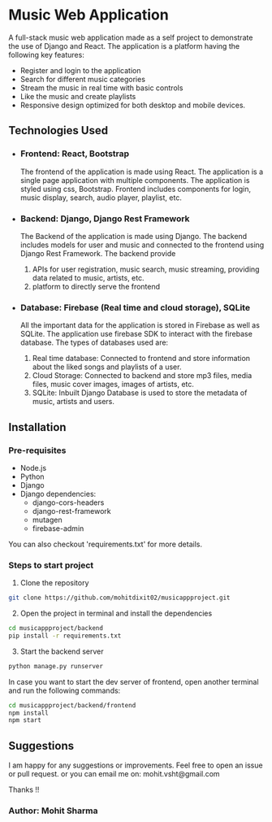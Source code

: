 <h1>Music Web Application</h1>
<p>
    A full-stack music web application made as a self project to demonstrate the use of Django and React. The application is a platform having the following key features:
    <ul>
        <li>Register and login to the application</li>
        <li>Search for different music categories</li>
        <li>Stream the music in real time with basic controls</li>
        <li>Like the music and create playlists</li>
        <li>Responsive design optimized for both desktop and mobile devices.</li>
    </ul>
</p>

<h2>Technologies Used</h2>
<ul>
    <li>
        <h3>Frontend: React, Bootstrap</h3>
        <p>
            The frontend of the application is made using React. The application is a single page application with multiple components. The application is styled using css, Bootstrap. Frontend includes components for login, music display, search, audio player, playlist, etc.
        </p>
    </li>
    <li>
        <h3>Backend: Django, Django Rest Framework</h3>
        <p>
           The Backend of the application is made using Django. The backend includes models for user and music and connected to the frontend using Django Rest Framework. The backend provide
           <ol>
                <li> APIs for user registration, music search, music streaming, providing data related to music, artists, etc. </li>
                <li> platform to directly serve the frontend </li>
           </ol>
        </p>
    </li>
    <li>
        <h3>Database: Firebase (Real time and cloud storage), SQLite</h3>
        <p>
           All the important data for the application is stored in Firebase as well as SQLite. The application use firebase SDK to interact with the firebase database. The types of databases used are:
           <ol>
                <li>Real time database: Connected to frontend and store information about the liked songs and playlists of a user.</li>
                <li>Cloud Storage: Connected to backend and store mp3 files, media files, music cover images, images of artists, etc. </li>
                <li>SQLite: Inbuilt Django Database is used to store the metadata of music, artists and users.</li>
            </ol>
        </p>
    </li>
</ul>

<h2>Installation</h2>

<h3>Pre-requisites</h3>
    <ul>
        <li>Node.js</li>
        <li>Python</li>
        <li>Django</li>
        <li>Django dependencies:
        <ul>
            <li>django-cors-headers</li>
            <li>django-rest-framework</li>
            <li>mutagen</li>
            <li>firebase-admin</li>
        </ul>
        </li>
    </ul>

You can also checkout 'requirements.txt' for more details.

<h3>Steps to start project</h3>

1. Clone the repository

```bash
git clone https://github.com/mohitdixit02/musicappproject.git
```

2. Open the project in terminal and install the dependencies

```bash
cd musicappproject/backend
pip install -r requirements.txt
```

3. Start the backend server

```bash
python manage.py runserver
```

In case you want to start the dev server of frontend, open another terminal and run the following commands:

```bash
cd musicappproject/backend/frontend
npm install
npm start
```

<h2>Suggestions</h2>
I am happy for any suggestions or improvements. Feel free to open an issue or pull request.
or you can email me on: mohit.vsht@gmail.com

Thanks !!

<h3>Author: Mohit Sharma</h3>
